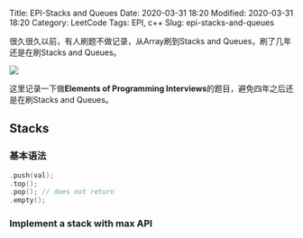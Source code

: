 Title: EPI-Stacks and Queues
Date: 2020-03-31 18:20
Modified: 2020-03-31 18:20
Category: LeetCode
Tags: EPI, c++
Slug: epi-stacks-and-queues



很久很久以前，有人刷题不做记录，从Array刷到Stacks and Queues，刷了几年还是在刷Stacks and Queues。

<img src="{static}/images/what.jfif" style="max-width: 80%">

这里记录一下做**Elements of Programming Interviews**的题目，避免四年之后还是在刷Stacks and Queues。



## Stacks

### 基本语法

```c++
.push(val);
.top();
.pop(); // does not return
.empty();

```




### Implement a stack with max API

